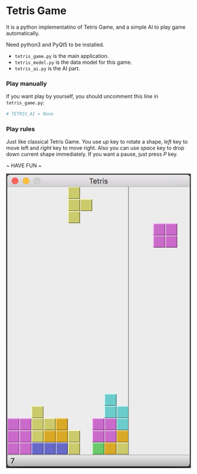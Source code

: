 # Tetris Game

It is a python implementatino of Tetris Game, and a simple AI to play game automatically.

Need python3 and PyQt5 to be installed.

* `tetris_game.py` is the main application.
* `tetris_model.py` is the data model for this game.
* `tetris_ai.py` is the AI part.

### Play manually

If you want play by yourself, you should uncomment this line in `tetris_game.py`:

```python
# TETRIS_AI = None
```

### Play rules

Just like classical Tetris Game. You use *up* key to rotate a shape, *left* key to move left and *right* key to move right. Also you can use *space* key to drop down current shape immediately. If you want a pause, just press *P* key.

~ HAVE FUN ~

![Screenshot](doc/pics/screenshot_01.png)